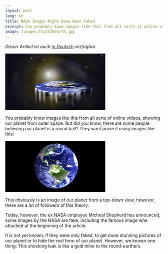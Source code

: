 ```yaml
---
layout: post
lang: en
title: NASA Images Might Have Been Faked
excerpt: You probably know images like this from all sorts of online videos, showing our planet from outer space. But did you know, there are some people believing our planet is a round ball?
image: /images/flat%20earth.jpg
---
```


_Dieser Artikel ist auch [in Deutsch](/Bilder-der-NASA-könnten-gefälscht-sein/) verfügbar._

![Flache Erde](/images/flat%20earth.jpg)

You probably know images like this from all sorts of online videos, showing our planet from outer space. But did you know, there are some people believing our planet is a round ball? They want prove it using images like this:

![Runde Erde](/images/round%20earth.jpg)

This obviously is an image of our planet from a top-down view, however, there are a lot of followers of this theory.

Today, however, the ex NASA employee Micheal Shepherd has announced, some images by the NASA are fake, including the famous image whe attached at the beginning of the article.

It is not yet known, if they were only faked, to get more stunning pictures of our planet or to hide the real form of our planet. However, we known one thing: This shocking leak is like a gold mine to the round-earthers.
